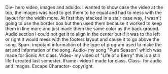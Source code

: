 Div- hero video, images and aduido. I wanted to show case the video at the top, the images was hard to get them to be equal and had to mess with the layout for the width more. At first they stacked in a stair case way, I wasn't going to use the border box but then used them because it worked to keep them in line more and just made them the same color as the back ground. Audio section I could not get it to align in the center but if it was to the left or right it would mess with the footers layout and cause it to go above the song. 
Span- impotant information of the type of program used to make the art and information of the song. 
Audio- my song "Pure Season" which was made for Sonic Art class. 
Video- my video of "Life of a Berry" this is a still life I created last semester.
Iframe- video I made for class.
Class- for audio and images.
Escape Character- copyright.